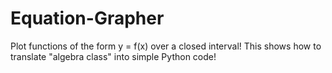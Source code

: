 # Equation-Grapher
Plot functions of the form y = f(x) over a closed interval!
This shows how to translate "algebra class" into simple Python code!
